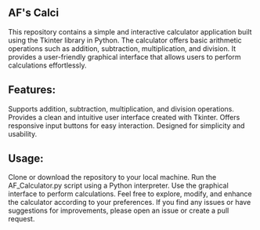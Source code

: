 ## AF's Calci

This repository contains a simple and interactive calculator application built using the Tkinter library in Python. The calculator offers basic arithmetic operations such as addition, subtraction, multiplication, and division. It provides a user-friendly graphical interface that allows users to perform calculations effortlessly.

## Features:

Supports addition, subtraction, multiplication, and division operations.
Provides a clean and intuitive user interface created with Tkinter.
Offers responsive input buttons for easy interaction.
Designed for simplicity and usability.

## Usage:

Clone or download the repository to your local machine.
Run the AF_Calculator.py script using a Python interpreter.
Use the graphical interface to perform calculations.
Feel free to explore, modify, and enhance the calculator according to your preferences. If you find any issues or have suggestions for improvements, please open an issue or create a pull request.

